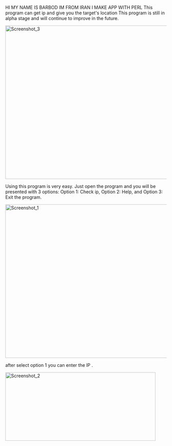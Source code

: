 HI MY NAME IS BARBOD
IM FROM IRAN 
I MAKE APP WITH PERL
This program can get ip
and give you the target's
location
This program is still in alpha stage
and will continue to improve in the future.




<img width="645" height="478" alt="Screenshot_3" src= "https://github.com/user-attachments/assets/0a90ec4e-2c59-4fa7-98a4-ffee48e90baf" />


Using this program is very easy. Just open
the program and you will be presented with 3 options: Option 1: Check ip,
Option 2: Help, and Option 3: Exit the program.


<img width="645" height="478" alt="Screenshot_1" src="https://github.com/user-attachments/assets/b03143b1-1530-4ed2-ab0f-d98dda807795" />


after select option 1 you can enter the IP . 



<img width="469" height="213" alt="Screenshot_2" src="https://github.com/user-attachments/assets/0cfdd002-ba50-40ae-a631-1b6c5b20783b" />

